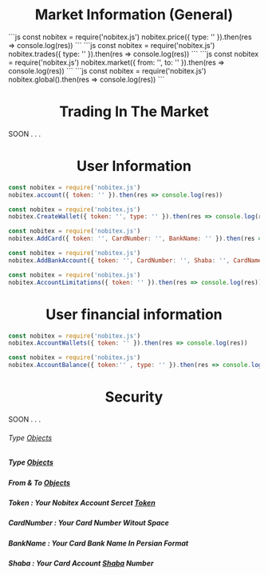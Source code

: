 <h1 align="center">Market Information (General)</h1>
```js
const nobitex = require('nobitex.js')
nobitex.price({ type: '' }).then(res => console.log(res))
```
```js
const nobitex = require('nobitex.js')
nobitex.trades({ type: '' }).then(res => console.log(res))
```
```js
const nobitex = require('nobitex.js')
nobitex.market({ from: '', to: '' }).then(res => console.log(res))
```
```js
const nobitex = require('nobitex.js')
nobitex.global().then(res => console.log(res))
```
<h1 align="center">Trading In The Market</h1>
SOON . . .
<h1 align="center">User Information</h1>

```js
const nobitex = require('nobitex.js')
nobitex.account({ token: '' }).then(res => console.log(res))
```
```js
const nobitex = require('nobitex.js')
nobitex.CreateWallet({ token: '', type: '' }).then(res => console.log(res))
```
```js
const nobitex = require('nobitex.js')
nobitex.AddCard({ token: '', CardNumber: '', BankName: '' }).then(res => console.log(res))
```
```js
const nobitex = require('nobitex.js')
nobitex.AddBankAccount({ token: '', CardNumber: '', Shaba: '', CardName: '' }).then(res => console.log(res))
```
```js
const nobitex = require('nobitex.js')
nobitex.AccountLimitations({ token: '' }).then(res => console.log(res))
```
<h1 align="center">User financial information</h1>

```js
const nobitex = require('nobitex.js')
nobitex.AccountWallets({ token: '' }).then(res => console.log(res))
```
```js
const nobitex = require('nobitex.js')
nobitex.AccountBalance({ token:'' , type: '' }).then(res => console.log(res))
```

<h1 align="center">Security</h1>
SOON . . .

<h6>Type <a href="https://github.com/hadiazt/nobitex.js/blob/main/Data/Objects.md#--price--trade-functions--">Objects</a></h6>

<h5>Type <a href="https://github.com/hadiazt/nobitex.js/blob/main/Data/Objects.md#--createwallet-function--">Objects</a></h5>
<h5>From & To <a href="https://github.com/hadiazt/nobitex.js/blob/main/Data/Objects.md#--market-function--">Objects</a></h5>
<h5>Token : Your Nobitex Account Sercet <a href="https://nobitex.ir/app/settings/">Token</a></h5>
<h5>CardNumber : Your Card Number Witout Space </h5>
<h5>BankName : Your Card Bank Name In Persian Format</h5>
<h5>Shaba : Your Card Account <a href="https://www.ibena.ir/news/123905/%DA%A9%D8%AF-%D8%B4%D8%A8%D8%A7-%DA%86%DB%8C%D8%B3%D8%AA-%D9%88-%DA%86%D9%87-%DA%A9%D8%A7%D8%A8%D8%B1%D8%AF%DB%8C-%D8%AF%D8%A7%D8%B1%D8%AF">Shaba</a> Number </h5>
